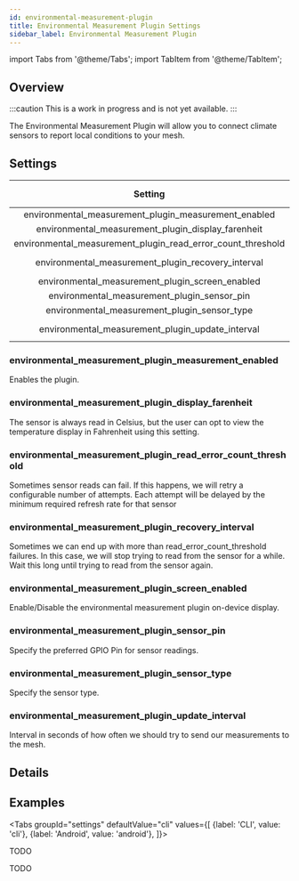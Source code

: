 ```yaml
---
id: environmental-measurement-plugin
title: Environmental Measurement Plugin Settings
sidebar_label: Environmental Measurement Plugin
---
```

import Tabs from '@theme/Tabs';
import TabItem from '@theme/TabItem';


## Overview

:::caution
This is a work in progress and is not yet available.
:::

The Environmental Measurement Plugin will allow you to connect climate sensors to report local conditions to your mesh.

## Settings

| Setting | Acceptable Values | Default |
| :-----: | :---------------: | :-----: |
| environmental_measurement_plugin_measurement_enabled | `true`, `false` | `false` |
| environmental_measurement_plugin_display_farenheit | `true`, `false` | `false` |
| environmental_measurement_plugin_read_error_count_threshold | `integer` | `0` |
| environmental_measurement_plugin_recovery_interval | `integer` (seconds) | `0` |
| environmental_measurement_plugin_screen_enabled | `true`, `false` | `0` |
| environmental_measurement_plugin_sensor_pin | `integer` | `0` |
| environmental_measurement_plugin_sensor_type | `DHT11` | `0` |
| environmental_measurement_plugin_update_interval | `integer` (seconds) | `0` |

### environmental_measurement_plugin_measurement_enabled

Enables the plugin.

### environmental_measurement_plugin_display_farenheit

The sensor is always read in Celsius, but the user can opt to view the temperature display in Fahrenheit using this setting.

### environmental_measurement_plugin_read_error_count_threshold

Sometimes sensor reads can fail. If this happens, we will retry a configurable number of attempts. Each attempt will be delayed by the minimum required refresh rate for that sensor

### environmental_measurement_plugin_recovery_interval

Sometimes we can end up with more than read_error_count_threshold failures. In this case, we will stop trying to read from the sensor for a while. Wait this long until trying to read from the sensor again.

### environmental_measurement_plugin_screen_enabled

Enable/Disable the environmental measurement plugin on-device display.

### environmental_measurement_plugin_sensor_pin

Specify the preferred GPIO Pin for sensor readings.

### environmental_measurement_plugin_sensor_type

Specify the sensor type.

### environmental_measurement_plugin_update_interval

Interval in seconds of how often we should try to send our measurements to the mesh.

## Details

<!--- TODO --->

## Examples

<Tabs
  groupId="settings"
  defaultValue="cli"
  values={[
    {label: 'CLI', value: 'cli'},
    {label: 'Android', value: 'android'},
  ]}>
  <TabItem value="cli">

  TODO

  </TabItem>
  <TabItem value="android">

  TODO

  </TabItem>
</Tabs>
